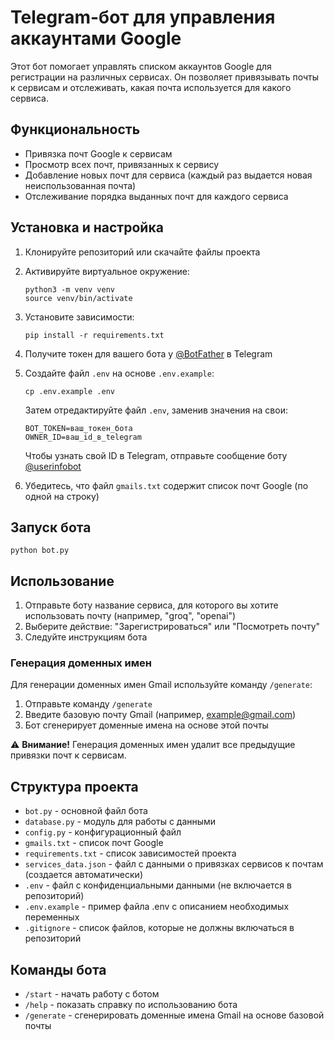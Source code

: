 # Telegram-бот для управления аккаунтами Google

Этот бот помогает управлять списком аккаунтов Google для регистрации на различных сервисах. Он позволяет привязывать почты к сервисам и отслеживать, какая почта используется для какого сервиса.

## Функциональность

- Привязка почт Google к сервисам
- Просмотр всех почт, привязанных к сервису
- Добавление новых почт для сервиса (каждый раз выдается новая неиспользованная почта)
- Отслеживание порядка выданных почт для каждого сервиса

## Установка и настройка

1. Клонируйте репозиторий или скачайте файлы проекта

2. Активируйте виртуальное окружение:
   ```
   python3 -m venv venv
   source venv/bin/activate
   ```

3. Установите зависимости:
   ```
   pip install -r requirements.txt
   ```

4. Получите токен для вашего бота у [@BotFather](https://t.me/BotFather) в Telegram

5. Создайте файл `.env` на основе `.env.example`:
   ```
   cp .env.example .env
   ```
   
   Затем отредактируйте файл `.env`, заменив значения на свои:
   ```
   BOT_TOKEN=ваш_токен_бота
   OWNER_ID=ваш_id_в_telegram
   ```
   
   Чтобы узнать свой ID в Telegram, отправьте сообщение боту [@userinfobot](https://t.me/userinfobot)

6. Убедитесь, что файл `gmails.txt` содержит список почт Google (по одной на строку)

## Запуск бота

```
python bot.py
```

## Использование

1. Отправьте боту название сервиса, для которого вы хотите использовать почту (например, "groq", "openai")
2. Выберите действие: "Зарегистрироваться" или "Посмотреть почту"
3. Следуйте инструкциям бота

### Генерация доменных имен

Для генерации доменных имен Gmail используйте команду `/generate`:

1. Отправьте команду `/generate`
2. Введите базовую почту Gmail (например, example@gmail.com)
3. Бот сгенерирует доменные имена на основе этой почты

⚠️ **Внимание!** Генерация доменных имен удалит все предыдущие привязки почт к сервисам.

## Структура проекта

- `bot.py` - основной файл бота
- `database.py` - модуль для работы с данными
- `config.py` - конфигурационный файл
- `gmails.txt` - список почт Google
- `requirements.txt` - список зависимостей проекта
- `services_data.json` - файл с данными о привязках сервисов к почтам (создается автоматически)
- `.env` - файл с конфиденциальными данными (не включается в репозиторий)
- `.env.example` - пример файла .env с описанием необходимых переменных
- `.gitignore` - список файлов, которые не должны включаться в репозиторий

## Команды бота

- `/start` - начать работу с ботом
- `/help` - показать справку по использованию бота
- `/generate` - сгенерировать доменные имена Gmail на основе базовой почты

